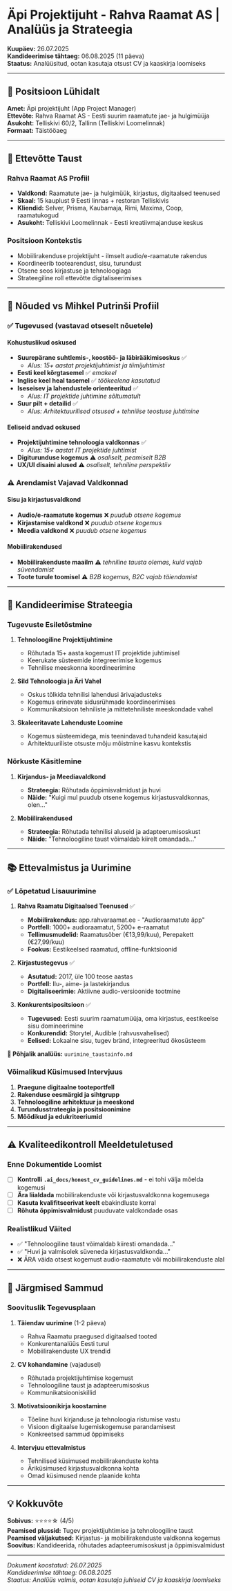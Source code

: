 # Äpi Projektijuht - Rahva Raamat AS | Analüüs ja Strateegia

**Kuupäev:** 26.07.2025  
**Kandideerimise tähtaeg:** 06.08.2025 (11 päeva)  
**Staatus:** Analüüsitud, ootan kasutaja otsust CV ja kaaskirja loomiseks

---

## 🎯 Positsioon Lühidalt

**Amet:** Äpi projektijuht (App Project Manager)  
**Ettevõte:** Rahva Raamat AS - Eesti suurim raamatute jae- ja hulgimüüja  
**Asukoht:** Telliskivi 60/2, Tallinn (Telliskivi Loomelinnak)  
**Formaat:** Täistööaeg  

---

## 🏢 Ettevõtte Taust

### Rahva Raamat AS Profiil

- **Valdkond:** Raamatute jae- ja hulgimüük, kirjastus, digitaalsed teenused
- **Skaal:** 15 kauplust 9 Eesti linnas + restoran Telliskivis
- **Kliendid:** Selver, Prisma, Kaubamaja, Rimi, Maxima, Coop, raamatukogud
- **Asukoht:** Telliskivi Loomelinnak - Eesti kreatiivmajanduse keskus

### Positsioon Kontekstis

- Mobiilirakenduse projektijuht - ilmselt audio/e-raamatute rakendus
- Koordineerib tootearendust, sisu, turundust
- Otsene seos kirjastuse ja tehnoloogiaga
- Strateegiline roll ettevõtte digitaliseerimises

---

## 🎯 Nõuded vs Mihkel Putrinši Profiil

### ✅ Tugevused (vastavad otseselt nõuetele)

#### Kohustuslikud oskused

- **Suurepärane suhtlemis-, koostöö- ja läbirääkimisoskus** ✅
  - *Alus: 15+ aastat projektijuhtimist ja tiimijuhtimist*
- **Eesti keel kõrgtasemel** ✅ *emakeel*
- **Inglise keel heal tasemel** ✅ *töökeelena kasutatud*
- **Iseseisev ja lahendustele orienteeritud** ✅
  - *Alus: IT projektide juhtimine sõltumatult*
- **Suur pilt + detailid** ✅
  - *Alus: Arhitektuurilised otsused + tehnilise teostuse juhtimine*

#### Eeliseid andvad oskused

- **Projektijuhtimine tehnoloogia valdkonnas** ✅
  - *Alus: 15+ aastat IT projektide juhtimist*
- **Digiturunduse kogemus** ⚠️ *osaliselt, peamiselt B2B*
- **UX/UI disaini alused** ⚠️ *osaliselt, tehniline perspektiiv*

### ⚠️ Arendamist Vajavad Valdkonnad

#### Sisu ja kirjastusvaldkond

- **Audio/e-raamatute kogemus** ❌ *puudub otsene kogemus*
- **Kirjastamise valdkond** ❌ *puudub otsene kogemus*
- **Meedia valdkond** ❌ *puudub otsene kogemus*

#### Mobiilirakendused

- **Mobiilirakenduste maailm** ⚠️ *tehniline tausta olemas, kuid vajab süvendamist*
- **Toote turule toomisel** ⚠️ *B2B kogemus, B2C vajab täiendamist*

---

## 🚀 Kandideerimise Strateegia

### Tugevuste Esiletõstmine

1. **Tehnoloogiline Projektijuhtimine**
   - Rõhutada 15+ aasta kogemust IT projektide juhtimisel
   - Keerukate süsteemide integreerimise kogemus
   - Tehnilise meeskonna koordineerimine

2. **Sild Tehnoloogia ja Äri Vahel**
   - Oskus tõlkida tehnilisi lahendusi ärivajadusteks
   - Kogemus erinevate sidusrühmade koordineerimises
   - Kommunikatsioon tehniliste ja mittetehniliste meeskondade vahel

3. **Skaleeritavate Lahenduste Loomine**
   - Kogemus süsteemidega, mis teenindavad tuhandeid kasutajaid
   - Arhitektuuriliste otsuste mõju mõistmine kasvu kontekstis

### Nõrkuste Käsitlemine

1. **Kirjandus- ja Meediavaldkond**
   - **Strateegia:** Rõhutada õppimisvalmidust ja huvi
   - **Näide:** "Kuigi mul puudub otsene kogemus kirjastusvaldkonnas, olen..."

2. **Mobiilirakendused**
   - **Strateegia:** Rõhutada tehnilisi aluseid ja adapteerumisoskust
   - **Näide:** "Tehnoloogiline taust võimaldab kiirelt omandada..."

---

## 📚 Ettevalmistus ja Uurimine

### ✅ Lõpetatud Lisauurimine

1. **Rahva Raamatu Digitaalsed Teenused** ✅
   - **Mobiilirakendus:** app.rahvaraamat.ee - "Audioraamatute äpp"
   - **Portfell:** 1000+ audioraamatut, 5200+ e-raamatut
   - **Tellimusmudelid:** Raamatusõber (€13,99/kuu), Perepakett (€27,99/kuu)
   - **Fookus:** Eestikeelsed raamatud, offline-funktsioonid

2. **Kirjastustegevus** ✅
   - **Asutatud:** 2017, üle 100 teose aastas
   - **Portfell:** Ilu-, aime- ja lastekirjandus
   - **Digitaliseerimie:** Aktiivne audio-versioonide tootmine

3. **Konkurentsipositsioon** ✅
   - **Tugevused:** Eesti suurim raamatumüüja, oma kirjastus, eestikeelse sisu domineerimine
   - **Konkurendid:** Storytel, Audible (rahvusvahelised)
   - **Eelised:** Lokaalne sisu, tugev bränd, integreeritud ökosüsteem

**📎 Põhjalik analüüs:** `uurimine_taustainfo.md`

### Võimalikud Küsimused Intervjuus

1. **Praegune digitaalne tooteportfell**
2. **Rakenduse eesmärgid ja sihtgrupp**
3. **Tehnoloogiline arhitektuur ja meeskond**
4. **Turundusstrateegia ja positsioonimine**
5. **Mõõdikud ja edukriteeriumid**

---

## ⚠️ Kvaliteedikontroll Meeldetuletused

### Enne Dokumentide Loomist

- [ ] **Kontrolli `.ai_docs/honest_cv_guidelines.md`** - ei tohi välja mõelda kogemusi
- [ ] **Ära liialdada** mobiilirakenduste või kirjastusvaldkonna kogemusega
- [ ] **Kasuta kvalifitseerivat keelt** ebakindluste korral
- [ ] **Rõhuta õppimisvalmidust** puuduvate valdkondade osas

### Realistlikud Väited

- ✅ "Tehnoloogiline taust võimaldab kiiresti omandada..."
- ✅ "Huvi ja valmisolek süveneda kirjastusvaldkonda..."
- ❌ ÄRA väida otsest kogemust audio-raamatute või mobiilirakenduste alal

---

## 📅 Järgmised Sammud

### Soovituslik Tegevusplaan

1. **Täiendav uurimine** (1-2 päeva)
   - Rahva Raamatu praegused digitaalsed tooted
   - Konkurentanalüüs Eesti turul
   - Mobiilirakenduste UX trendid

2. **CV kohandamine** (vajadusel)
   - Rõhutada projektijuhtimise kogemust
   - Tehnoloogiline taust ja adapteerumisoskus
   - Kommunikatsiooniskillid

3. **Motivatsioonikirja koostamine**
   - Tõeline huvi kirjanduse ja tehnoloogia ristumise vastu
   - Visioon digitaalse lugemiskogemuse parandamisest
   - Konkreetsed sammud õppimiseks

4. **Intervjuu ettevalmistus**
   - Tehnilised küsimused mobiilirakenduste kohta
   - Äriküsimused kirjastusvaldkonna kohta
   - Omad küsimused nende plaanide kohta

---

## 💡 Kokkuvõte

**Sobivus:** ⭐⭐⭐⭐☆ (4/5)  
**Peamised plussid:** Tugev projektijuhtimise ja tehnoloogiline taust  
**Peamised väljakutsed:** Kirjastus- ja mobiilirakenduste valdkonna kogemus  
**Soovitus:** Kandideerida, rõhutades adapteerumisoskust ja õppimisvalmidust

---

*Dokument koostatud: 26.07.2025*  
*Kandideerimise tähtaeg: 06.08.2025*  
*Staatus: Analüüs valmis, ootan kasutaja juhiseid CV ja kaaskirja loomiseks*
